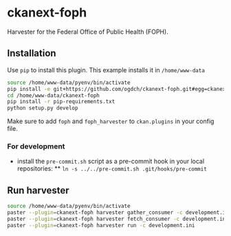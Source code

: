 ckanext-foph
============

Harvester for the Federal Office of Public Health (FOPH).

## Installation

Use `pip` to install this plugin. This example installs it in `/home/www-data`

```bash
source /home/www-data/pyenv/bin/activate
pip install -e git+https://github.com/ogdch/ckanext-foph.git#egg=ckanext-foph --src /home/www-data
cd /home/www-data/ckanext-foph
pip install -r pip-requirements.txt
python setup.py develop
```

Make sure to add `foph` and `foph_harvester` to `ckan.plugins` in your config file.

### For development
* install the `pre-commit.sh` script as a pre-commit hook in your local repositories:
** `ln -s ../../pre-commit.sh .git/hooks/pre-commit`

## Run harvester

```bash
source /home/www-data/pyenv/bin/activate
paster --plugin=ckanext-foph harvester gather_consumer -c development.ini &
paster --plugin=ckanext-foph harvester fetch_consumer -c development.ini &
paster --plugin=ckanext-foph harvester run -c development.ini
```
